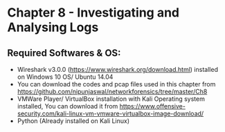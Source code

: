 # 	Chapter 8 - Investigating and Analysing Logs
##	Required Softwares & OS:

- Wireshark v3.0.0 (https://www.wireshark.org/download.html) installed on Windows 10 OS/ Ubuntu 14.04
- You can download the codes and pcap files used in this chapter from https://github.com/nipunjaswal/networkforensics/tree/master/Ch8
- VMWare Player/ VirtualBox installation with Kali Operating system installed, You can download it from https://www.offensive-security.com/kali-linux-vm-vmware-virtualbox-image-download/
- Python (Already installed on Kali Linux)

